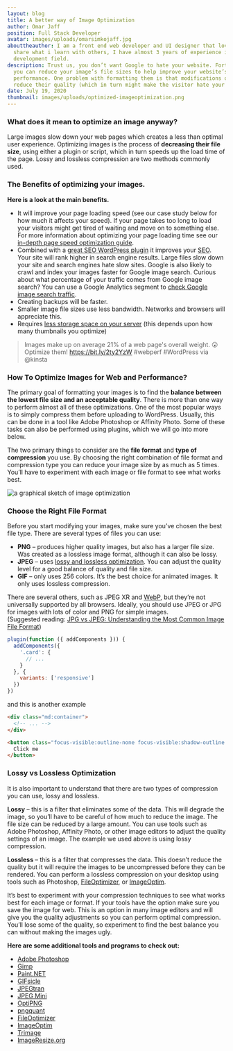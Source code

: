 ```yaml
---
layout: blog
title: A better way of Image Optimization
author: Omar Jaff
position: Full Stack Developer
avatar: images/uploads/omarsimkojaff.jpg
abouttheauthor: I am a front end web developer and UI designer that loves to
  share what i learn with others, I have almost 3 years of experience in web
  development field.
description: Trust us, you don’t want Google to hate your website. Fortunately,
  you can reduce your image’s file sizes to help improve your website’s
  performance. One problem with formatting them is that modifications often
  reduce their quality (which in turn might make the visitor hate your website).
date: July 19, 2020
thumbnail: images/uploads/optimized-imageoptimization.png
---
```

### What does it mean to optimize an image anyway?

Large images slow down your web pages which creates a less than optimal user experience. Optimizing images is the process of **decreasing their file size**, using either a plugin or script, which in turn speeds up the load time of the page. Lossy and lossless compression are two methods commonly used.

### The Benefits of optimizing your images.

**Here is a look at the main benefits.**

* It will improve your page loading speed (see our case study below for how much it affects your speed). If your page takes too long to load your visitors might get tired of waiting and move on to something else. For more information about optimizing your page loading time see our [in-depth page speed optimization guide](https://kinsta.com/learn/page-speed/).
* Combined with a [great SEO WordPress plugin](https://kinsta.com/blog/best-seo-plugins-for-wordpress/) it improves your [SEO](https://kinsta.com/blog/what-does-seo-stand-for/). Your site will rank higher in search engine results. Large files slow down your site and search engines hate slow sites. Google is also likely to crawl and index your images faster for Google image search. Curious about what percentage of your traffic comes from Google image search? You can use a Google Analytics segment to [check Google image search traffic](https://passion.digital/blog/2015/03/05/how-to-check-image-traffic-in-ga/).
* Creating backups will be faster.
* Smaller image file sizes use less bandwidth. Networks and browsers will appreciate this.
* Requires [less storage space on your server](https://kinsta.com/blog/disk-usage-wordpress/) (this depends upon how many thumbnails you optimize)

> Images make up on average 21% of a web page's overall weight. 😮 Optimize them! https://bit.ly/2ty2YzW #webperf #WordPress via @kinsta 

### How To Optimize Images for Web and Performance[](https://kinsta.com/blog/optimize-images-for-web/#how-to-optimize-images-for-web-and-performance)?

The primary goal of formatting your images is to find the **balance between the lowest file size and an acceptable quality**. There is more than one way to perform almost all of these optimizations. One of the most popular ways is to simply compress them before uploading to WordPress. Usually, this can be done in a tool like Adobe Photoshop or Affinity Photo. Some of these tasks can also be performed using plugins, which we will go into more below.

The two primary things to consider are the **file format** and **type of compression** you use. By choosing the right combination of file format and compression type you can reduce your image size by as much as 5 times. You’ll have to experiment with each image or file format to see what works best.

![a graphical sketch of image optimization ](images/uploads/optimized-imageoptimization.png "Image Optimization and Performance ")

### Choose the Right File Format[](https://kinsta.com/blog/optimize-images-for-web/#choose-the-right-file-format)

Before you start modifying your images, make sure you’ve chosen the best file type. There are several types of files you can use:

* **PNG** – produces higher quality images, but also has a larger file size. Was created as a lossless image format, although it can also be lossy.
* **JPEG** – uses [lossy and lossless optimization](https://kinsta.com/blog/lossy-compression/). You can adjust the quality level for a good balance of quality and file size.
* **GIF** – only uses 256 colors. It’s the best choice for animated images. It only uses lossless compression.

There are several others, such as JPEG XR and [WebP](https://kinsta.com/blog/webp/), but they’re not universally supported by all browsers. Ideally, you should use JPEG or JPG for images with lots of color and PNG for simple images.\
(Suggested reading: [JPG vs JPEG: Understanding the Most Common Image File Format](https://kinsta.com/blog/jpg-vs-jpeg/))

```javascript
plugin(function ({ addComponents })) {
  addComponents({
    '.card': {
      // ...
    }
  }, {
    variants: ['responsive']
  })
}) 
```

and this is another example 

```html
<div class="md:container">
  <!-- ... -->
</div>

<button class="focus-visible:outline-none focus-visible:shadow-outline ...">
  Click me
</button>
```

###  Lossy vs Lossless Optimization[](https://kinsta.com/blog/optimize-images-for-web/#lossy-vs-lossless-optimization)

It is also important to understand that there are two types of compression you can use, lossy and lossless.

**Lossy** – this is a filter that eliminates some of the data. This will degrade the image, so you’ll have to be careful of how much to reduce the image. The file size can be reduced by a large amount. You can use tools such as Adobe Photoshop, Affinity Photo, or other image editors to adjust the quality settings of an image. The example we used above is using lossy compression.

**Lossless** – this is a filter that compresses the data. This doesn’t reduce the quality but it will require the images to be uncompressed before they can be rendered. You can perform a lossless compression on your desktop using tools such as Photoshop, [FileOptimizer](http://netm.ag/optimize-263), or [ImageOptim](http://imageoptim.com/).

It’s best to experiment with your compression techniques to see what works best for each image or format. If your tools have the option make sure you save the image for web. This is an option in many image editors and will give you the quality adjustments so you can perform optimal compression. You’ll lose some of the quality, so experiment to find the best balance you can without making the images ugly.

**Here are some additional tools and programs to check out:**

* [Adobe Photoshop](http://www.photoshop.com/)
* [Gimp](http://www.gimp.org/)
* [Paint.NET](http://www.getpaint.net/index.html)
* [GIFsicle](http://www.lcdf.org/gifsicle/)
* [JPEGtran](http://jpegclub.org/jpegtran/)
* [JPEG Mini](http://www.jpegmini.com/)
* [OptiPNG](http://optipng.sourceforge.net/)
* [pngquant](http://pngquant.org/)
* [FileOptimizer](http://netm.ag/optimize-263)
* [ImageOptim](http://imageoptim.com/)
* [Trimage](http://trimage.org/)
* [ImageResize.org](https://imageresize.org/compress-images)